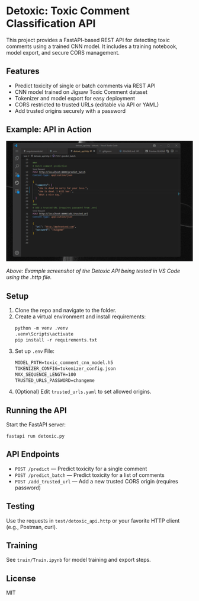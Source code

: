 # Detoxic: Toxic Comment Classification API

This project provides a FastAPI-based REST API for detecting toxic comments using a trained CNN model. It includes a training notebook, model export, and secure CORS management.

## Features
- Predict toxicity of single or batch comments via REST API
- CNN model trained on Jigsaw Toxic Comment dataset
- Tokenizer and model export for easy deployment
- CORS restricted to trusted URLs (editable via API or YAML)
- Add trusted origins securely with a password


## Example: API in Action

<img src="./screenshot/cnn.gif" width="600" alt="API Screenshot" />

_Above: Example screenshot of the Detoxic API being tested in VS Code using the .http file._

## Setup
1. Clone the repo and navigate to the folder.
2. Create a virtual environment and install requirements:
   ```
   python -m venv .venv
   .venv\Scripts\activate
   pip install -r requirements.txt
   ```
3. Set up `.env` File:
   ```
   MODEL_PATH=toxic_comment_cnn_model.h5
   TOKENIZER_CONFIG=tokenizer_config.json
   MAX_SEQUENCE_LENGTH=100
   TRUSTED_URLS_PASSWORD=changeme
   ```
4. (Optional) Edit `trusted_urls.yaml` to set allowed origins.

## Running the API
Start the FastAPI server:
```
fastapi run detoxic.py
```

## API Endpoints
- `POST /predict` — Predict toxicity for a single comment
- `POST /predict_batch` — Predict toxicity for a list of comments
- `POST /add_trusted_url` — Add a new trusted CORS origin (requires password)

## Testing
Use the requests in `test/detoxic_api.http` or your favorite HTTP client (e.g., Postman, curl).

## Training
See `train/Train.ipynb` for model training and export steps.

## License
MIT
